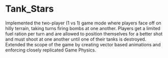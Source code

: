 # Tank_Stars

Implemented the two-player (1 vs 1) game mode where players face off on hilly terrain, taking turns firing bombs at one another. Players get a limited fuel ration per turn and are allowed to position themselves for a better shot and must shoot at one another until one of their tanks is destroyed.
Extended the scope of the game by creating vector based animations and enforcing closely replicated Game Physics.
